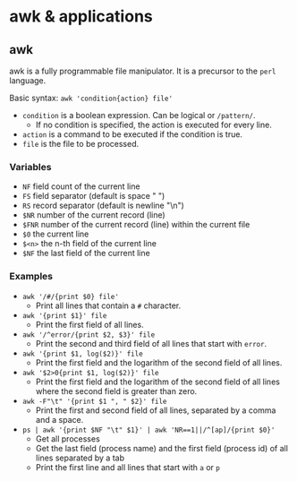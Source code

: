 # awk & applications

## awk

awk is a fully programmable file manipulator.
It is a precursor to the `perl` language.

Basic syntax: `awk 'condition{action} file'`

- `condition` is a boolean expression. Can be logical or `/pattern/`.
  - If no condition is specified, the action is executed for every line. 
- `action` is a command to be executed if the condition is true.
- `file` is the file to be processed.

### Variables

- `NF` field count of the current line
- `FS` field separator (default is space " ")
- `RS` record separator (default is newline "\n")
- `$NR` number of the current record (line)
- `$FNR` number of the current record (line) within the current file
- `$0` the current line
- `$<n>` the n-th field of the current line
- `$NF` the last field of the current line

### Examples

- `awk '/#/{print $0} file'`
  - Print all lines that contain a `#` character.
- `awk '{print $1}' file`
  - Print the first field of all lines.
- `awk '/^error/{print $2, $3}' file`
  - Print the second and third field of all lines that start with `error`.
- `awk '{print $1, log($2)}' file`
  - Print the first field and the logarithm of the second field of all lines.
- `awk '$2>0{print $1, log($2)}' file`
  - Print the first field and the logarithm of the second field of all lines where the second field is greater than zero.
- `awk -F"\t" '{print $1 ", " $2}' file`
  - Print the first and second field of all lines, separated by a comma and a space.
- `ps | awk '{print $NF "\t" $1}' | awk 'NR==1||/^[ap]/{print $0}'`
  - Get all processes
  - Get the last field (process name) and the first field (process id) of all lines separated by a tab
  - Print the first line and all lines that start with `a` or `p`
